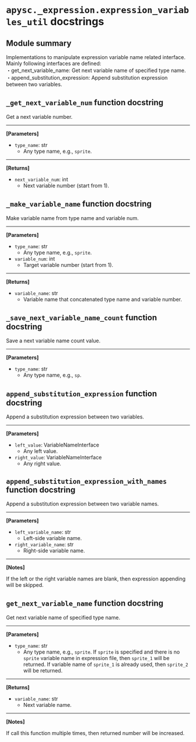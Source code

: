 # `apysc._expression.expression_variables_util` docstrings

## Module summary

Implementations to manipulate expression variable name related interface. Mainly following interfaces are defined: <br>・get_next_variable_name: Get next variable name of specified type name. <br>・append_substitution_expression: Append substitution expression between two variables.

## `_get_next_variable_num` function docstring

Get a next variable number.<hr>

**[Parameters]**

- `type_name`: str
  - Any type name, e.g., `sprite`.

<hr>

**[Returns]**

- `next_variable_num`: int
  - Next variable number (start from 1).

## `_make_variable_name` function docstring

Make variable name from type name and variable num.<hr>

**[Parameters]**

- `type_name`: str
  - Any type name, e.g., `sprite`.
- `variable_num`: int
  - Target variable number (start from 1).

<hr>

**[Returns]**

- `variable_name`: str
  - Variable name that concatenated type name and variable number.

## `_save_next_variable_name_count` function docstring

Save a next variable name count value.<hr>

**[Parameters]**

- `type_name`: str
  - Any type name, e.g., `sp`.

## `append_substitution_expression` function docstring

Append a substitution expression between two variables.<hr>

**[Parameters]**

- `left_value`: VariableNameInterface
  - Any left value.
- `right_value`: VariableNameInterface
  - Any right value.

## `append_substitution_expression_with_names` function docstring

Append a substitution expression between two variable names.<hr>

**[Parameters]**

- `left_variable_name`: str
  - Left-side variable name.
- `right_variable_name`: str
  - Right-side variable name.

<hr>

**[Notes]**

If the left or the right variable names are blank, then expression appending will be skipped.

## `get_next_variable_name` function docstring

Get next variable name of specified type name.<hr>

**[Parameters]**

- `type_name`: str
  - Any type name, e.g., `sprite`. If `sprite` is specified and there is no `sprite` variable name in expression file, then `sprite_1` will be returned. If variable name of `sprite_1` is already used, then `sprite_2` will be returned.

<hr>

**[Returns]**

- `variable_name`: str
  - Next variable name.

<hr>

**[Notes]**

If call this function multiple times, then returned number will be increased.